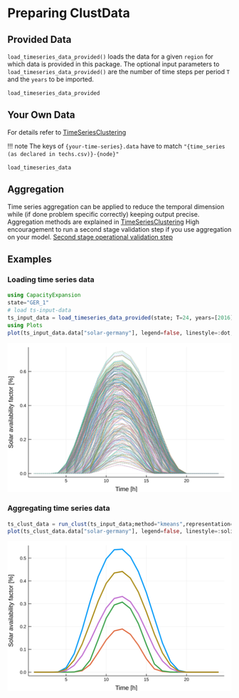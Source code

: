 # Preparing ClustData
## Provided Data
`load_timeseries_data_provided()` loads the data for a given `region` for which data is provided in this package.
The optional input parameters to `load_timeseries_data_provided()` are the number of time steps per period `T` and the `years` to be imported.

```@docs
load_timeseries_data_provided
```
## Your Own Data
For details refer to [TimeSeriesClustering](https://github.com/holgerteichgraeber/TimeSeriesClustering.jl)

!!! note
    The keys of `{your-time-series}.data` have to match `"{time_series (as declared in techs.csv)}-{node}"`

```@docs
load_timeseries_data
```
## Aggregation
Time series aggregation can be applied to reduce the temporal dimension while (if done problem specific correctly) keeping output precise.
Aggregation methods are explained in [TimeSeriesClustering](https://github.com/holgerteichgraeber/TimeSeriesClustering.jl)
High encouragement to run a second stage validation step if you use aggregation on your model. [Second stage operational validation step](@ref)

## Examples
### Loading time series data
```julia
using CapacityExpansion
state="GER_1"
# load ts-input-data
ts_input_data = load_timeseries_data_provided(state; T=24, years=[2016])
using Plots
plot(ts_input_data.data["solar-germany"], legend=false, linestyle=:dot, xlabel="Time [h]", ylabel="Solar availability factor [%]")
```
![Plot](assets/preparing_clust_data_load.svg)
### Aggregating time series data
```julia
ts_clust_data = run_clust(ts_input_data;method="kmeans",representation="centroid",n_init=50,n_clust=5).clust_data
plot(ts_clust_data.data["solar-germany"], legend=false, linestyle=:solid, width=3, xlabel="Time [h]", ylabel="Solar availability factor [%]")
```
![Plot](assets/preparing_clust_data_agg.svg)
